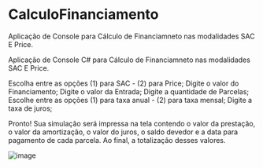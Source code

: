 # CalculoFinanciamento
Aplicação de Console para Cálculo de Financiamneto nas modalidades SAC E Price.

Aplicação de Console C# para Cálculo de Financiamneto nas modalidades SAC E Price.

Escolha entre as opções (1) para SAC - (2) para Price; Digite o valor do Financiamento; Digite o valor da Entrada; Digite a quantidade de Parcelas; Escolhe entre as opções (1) para taxa anual - (2) para taxa mensal; Digite a taxa de juros;

Pronto! Sua simulação será impressa na tela contendo o valor da prestação, o valor da amortização, o valor do juros, o saldo devedor e a data para pagamento de cada parcela. Ao final, a totalização desses valores.

![image](https://user-images.githubusercontent.com/77005368/123471292-f0cd5d00-d5cb-11eb-88ad-0a5227317659.png)
